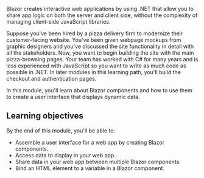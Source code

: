 Blazor creates interactive web applications by using .NET that allow you to share app logic on both the server and client side, without the complexity of managing client-side JavaScript libraries.

Suppose you've been hired by a pizza delivery firm to modernize their customer-facing website. You've been given webpage mockups from graphic designers and you've discussed the site functionality in detail with all the stakeholders. Now, you want to begin building the site with the main pizza-browsing pages. Your team has worked with C# for many years and is less experienced with JavaScript so you want to write as much code as possible in .NET. In later modules in this learning path, you'll build the checkout and authentication pages.

In this module, you'll learn about Blazor components and how to use them to create a user interface that displays dynamic data.

## Learning objectives

By the end of this module, you'll be able to:

- Assemble a user interface for a web app by creating Blazor components.
- Access data to display in your web app.
- Share data in your web app between multiple Blazor components.
- Bind an HTML element to a variable in a Blazor component.
